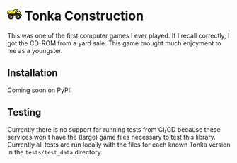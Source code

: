 # <img src=".github/favicon.svg" width="32" height="32" alt="Tonka Construction"> Tonka Construction
This was one of the first computer games I ever played. If I recall correctly, I got the CD-ROM from a yard sale. This game brought much enjoyment to me as a youngster.

## Installation
Coming soon on PyPI!

## Testing
Currently there is no support for running tests from CI/CD because these services won't have the (large) game files necessary to test this library. Currently all tests are run locally with the files for each known Tonka version in the `tests/test_data` directory.